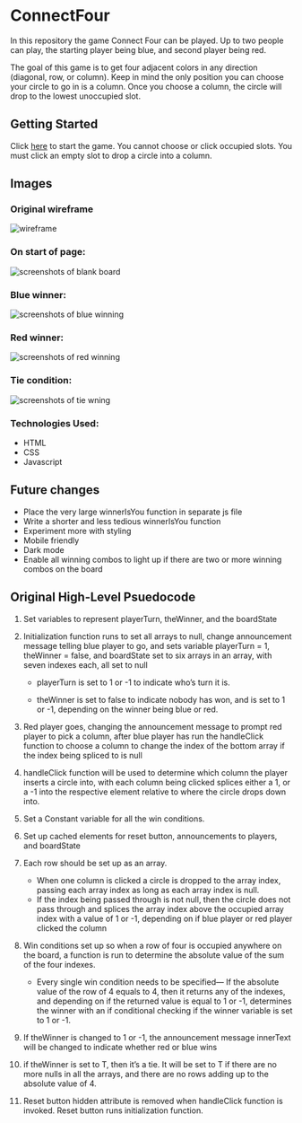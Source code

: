 # ConnectFour


In this repository the game Connect Four can be played. Up to two people can play, the starting player being blue, and second player being red. 

The goal of this game is to get four adjacent colors in any direction (diagonal, row, or column). Keep in mind the only position you can choose your circle to go in is a column. Once you choose a column, the circle will drop to the lowest unoccupied slot.



## Getting Started

Click [here](https://connect-four-con-lt-dr.surge.sh/) to start the game. You cannot choose or click occupied slots. You must click an empty slot to drop a circle into a column.

## Images

### Original wireframe


![wireframe](images/connect4wireframe.png)


### On start of page:
![screenshots of blank board](images/styled-screenshot.png)
### Blue winner:
![screenshots of blue winning](images/blue-winner.png)
### Red winner:
![screenshots of red winning](images/red-winner.png)
### Tie condition:
![screenshots of tie wning](images/tie-condition.png)

### Technologies Used:

- HTML
- CSS
- Javascript


## Future changes

- Place the very large winnerIsYou function in separate js file
- Write a shorter and less tedious winnerIsYou function
- Experiment more with styling
- Mobile friendly
- Dark mode
- Enable all winning combos to light up if there are two or more winning combos on the board

## Original High-Level Psuedocode

1) Set variables to represent playerTurn, theWinner, and the boardState

2) Initialization function runs to set all arrays to null, change announcement message telling blue player to go, and sets variable playerTurn = 1, theWinner = false, and boardState set to six arrays in an array, with seven indexes each, all set to null

	- playerTurn is set to 1 or -1 to indicate who’s turn it is.

	- theWinner is set to false to indicate nobody has won, and is set to 1 or -1, depending on the winner being blue or red.



3) Red player goes, changing the announcement message to prompt red player to pick a column, after blue player has run the handleClick function to choose a column to change the index of the bottom array if the index being spliced to is null

4) handleClick function will be used to determine which column the player inserts a circle into, with each column being clicked splices either a 1, or a -1 into the respective element relative to where the circle drops down into.


5) Set a Constant variable for all the win conditions.


6) Set up cached elements for reset button, announcements to players, and boardState


7) Each row should be set up as an array.
	-  When one column is clicked a circle is dropped to the array index, passing each array index as long as each array index is null. 
	- If the index being passed through is not null, then the circle does not pass through and splices the array index above the occupied array index with a value of 1 or -1, depending on if blue player or red player clicked the column



8) Win conditions set up so when a row of four is occupied anywhere on the board, a function is run to determine the absolute value of the sum of the four indexes. 
	
	- Every single win condition needs to be specified— If the absolute value of the row of 4 equals to 4, then it returns any of the indexes, and depending on if the returned value is equal to 1 or -1, determines the winner with an if conditional 	checking if the winner variable is set to 1 or -1. 

9) If theWinner is changed to 1 or -1, the announcement message innerText will be changed to indicate whether red or blue wins

10) if theWinner is set to T, then it’s a tie. It will be set to T if there are no more nulls in all the arrays, and there are no rows adding up to the absolute value of 4.

11) Reset button hidden attribute is removed when handleClick function is invoked. Reset button runs initialization function.




